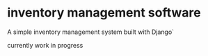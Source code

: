 # inventory management software
A simple inventory management system built with Django`

currently work in progress
